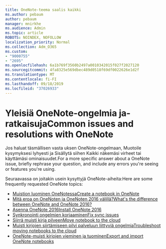 ```yaml
---
title: OneNote-teema saalis kaikki
ms.author: pebaum
author: pebaum
manager: mnirkhe
ms.audience: Admin
ms.topic: article
ROBOTS: NOINDEX, NOFOLLOW
localization_priority: Normal
ms.collection: Adm_O365
ms.custom:
- "9000755"
- "2695"
ms.openlocfilehash: 6a1b769f3560b2497a0010342015f027f2027120
ms.sourcegitcommit: 4fa8325e569dbec489d0518f69df0022626e1d2f
ms.translationtype: MT
ms.contentlocale: fi-FI
ms.lasthandoff: 09/18/2019
ms.locfileid: "37026933"
---
```

# <a name="common-issues-and-resolutions-with-onenote"></a><span data-ttu-id="f2698-102">Yleisiä OneNote-ongelmia ja-ratkaisuja</span><span class="sxs-lookup"><span data-stu-id="f2698-102">Common issues and resolutions with OneNote</span></span>

<span data-ttu-id="f2698-103">Jos haluat täsmällisen vasta uksen OneNote-ongelmaan, Muotoile kysymyksesi lyhyesti ja Sisällytä siihen Kaikki näkemäsi virheet tai käyttämäsi ominaisuudet.</span><span class="sxs-lookup"><span data-stu-id="f2698-103">For a more specific answer about a OneNote issue, briefly rephrase your question, and include any errors you're seeing or features you're using.</span></span>

<span data-ttu-id="f2698-104">Seuraavassa on joitakin usein kysyttyjä OneNote-aiheita:</span><span class="sxs-lookup"><span data-stu-id="f2698-104">Here are some frequently requested OneNote topics:</span></span>

- [<span data-ttu-id="f2698-105">Muistion luominen OneNotessa</span><span class="sxs-lookup"><span data-stu-id="f2698-105">Create a notebook in OneNote</span></span>](https://support.office.com/article/create-a-notebook-in-onenote-6be33cf9-f7c3-4421-9d74-469a259952d3)
- [<span data-ttu-id="f2698-106">Mitä eroa on OneNoten ja OneNoten 2016 välillä?</span><span class="sxs-lookup"><span data-stu-id="f2698-106">What's the difference between OneNote and OneNote 2016?</span></span>](https://support.office.com/article/a624e692-b78b-4c09-b07f-46181958118f)
- [<span data-ttu-id="f2698-107">Asenna OneNote 2016</span><span class="sxs-lookup"><span data-stu-id="f2698-107">Install OneNote 2016</span></span>](https://support.office.com/article/c08068d8-b517-4464-9ff2-132cb9c45c08)
- [<span data-ttu-id="f2698-108">Synkronointi ongelmien korjaaminen</span><span class="sxs-lookup"><span data-stu-id="f2698-108">Fix sync issues</span></span>](https://support.office.com/article/299495ef-66d1-448f-90c1-b785a6968d45)
- [<span data-ttu-id="f2698-109">Siirrä muisti kirja pilveen</span><span class="sxs-lookup"><span data-stu-id="f2698-109">Move notebook to the cloud</span></span>](https://support.office.com/article/d5c28b91-7b9c-45be-8f0c-529bdbba019a)
- [<span data-ttu-id="f2698-110">Muisti kirjojen siirtämiseen pilvi palveluun liittyviä ongelmia</span><span class="sxs-lookup"><span data-stu-id="f2698-110">Troubleshoot moving notebooks to the cloud</span></span>](https://support.office.com/article/70528107-11dc-4f3f-b695-b150059dfd78)
- [<span data-ttu-id="f2698-111">OneNote-muisti kirjojen vieminen ja tuominen</span><span class="sxs-lookup"><span data-stu-id="f2698-111">Export and import OneNote notebooks</span></span>](https://support.office.com/article/a4b60da5-8f33-464e-b1ba-b95ce540f309)